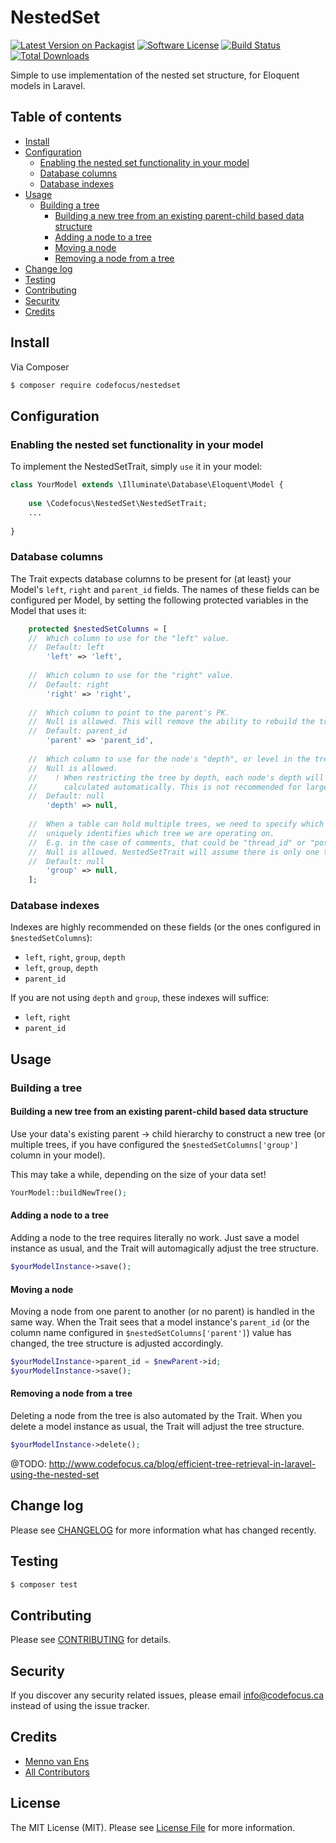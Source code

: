 # NestedSet

[![Latest Version on Packagist][ico-version]][link-packagist]
[![Software License][ico-license]](LICENSE.md)
[![Build Status][ico-travis]][link-travis]
[![Total Downloads][ico-downloads]][link-downloads]

Simple to use implementation of the nested set structure, for Eloquent models in Laravel.

## Table of contents

* [Install](#install)
* [Configuration](#configuration)
  * [Enabling the nested set functionality in your model](#enabling-the-nested-set-functionality-in-your-model)
  * [Database columns](#database-columns)
  * [Database indexes](#database-indexes)
* [Usage](#usage)
  * [Building a tree](#building-a-tree)
    * [Building a new tree from an existing parent-child based data structure](#building-a-new-tree-from-an-existing-parent-child-based-data-structure)
    * [Adding a node to a tree](#adding-a-node-to-a-tree)
    * [Moving a node](#moving-a-node)
    * [Removing a node from a tree](#removing-a-node-from-a-tree)
* [Change log](#change-log)
* [Testing](#testing)
* [Contributing](#contributing)
* [Security](#security)
* [Credits](#credits)

## Install

Via Composer

``` bash
$ composer require codefocus/nestedset
```

## Configuration

### Enabling the nested set functionality in your model

To implement the NestedSetTrait, simply `use` it in your model:

``` php
class YourModel extends \Illuminate\Database\Eloquent\Model {
    
    use \Codefocus\NestedSet\NestedSetTrait;
    ...
    
}
```

### Database columns

The Trait expects database columns to be present for (at least) your Model's `left`, `right` and `parent_id` fields.
The names of these fields can be configured per Model,
by setting the following protected variables in the Model that uses it:
 
``` php
    protected $nestedSetColumns = [
    //  Which column to use for the "left" value.
    //	Default: left
        'left' => 'left',
        
    //  Which column to use for the "right" value.
    //	Default: right
        'right' => 'right',
        
    //  Which column to point to the parent's PK.
    //  Null is allowed. This will remove the ability to rebuild the tree.
    //	Default: parent_id
        'parent' => 'parent_id',
        
    //  Which column to use for the node's "depth", or level in the tree.
    //  Null is allowed.
    //    ! When restricting the tree by depth, each node's depth will be
    //      calculated automatically. This is not recommended for large trees.
    //	Default: null
        'depth' => null,
        
    //  When a table can hold multiple trees, we need to specify which field
    //  uniquely identifies which tree we are operating on.
    //  E.g. in the case of comments, that could be "thread_id" or "post_id".
    //  Null is allowed. NestedSetTrait will assume there is only one tree.
    //	Default: null
        'group' => null,
    ];
```

### Database indexes

Indexes are highly recommended on these fields (or the ones configured in `$nestedSetColumns`):

- `left`, `right`, `group`, `depth`
- `left`, `group`, `depth`
- `parent_id`

If you are not using `depth` and `group`, these indexes will suffice:

- `left`, `right`
- `parent_id`


## Usage


### Building a tree

#### Building a new tree from an existing parent-child based data structure

Use your data's existing parent &rarr; child hierarchy to construct a new tree
(or multiple trees, if you have configured the `$nestedSetColumns['group']` column in your model).

This may take a while, depending on the size of your data set!

``` php
YourModel::buildNewTree();
```

#### Adding a node to a tree

Adding a node to the tree requires literally no work.
Just save a model instance as usual, and the Trait will automagically adjust the tree structure.

``` php
$yourModelInstance->save();
```

#### Moving a node

Moving a node from one parent to another (or no parent) is handled in the same way.
When the Trait sees that a model instance's `parent_id` (or the column name configured in `$nestedSetColumns['parent']`) value has changed, the tree structure is adjusted accordingly.

``` php
$yourModelInstance->parent_id = $newParent->id;
$yourModelInstance->save();
```

#### Removing a node from a tree

Deleting a node from the tree is also automated by the Trait.
When you delete a model instance as usual, the Trait will adjust the tree structure.

``` php
$yourModelInstance->delete();
```





@TODO: http://www.codefocus.ca/blog/efficient-tree-retrieval-in-laravel-using-the-nested-set


## Change log

Please see [CHANGELOG](CHANGELOG.md) for more information what has changed recently.

## Testing

``` bash
$ composer test
```

## Contributing

Please see [CONTRIBUTING](CONTRIBUTING.md) for details.

## Security

If you discover any security related issues, please email info@codefocus.ca instead of using the issue tracker.

## Credits

- [Menno van Ens][link-author]
- [All Contributors][link-contributors]

## License

The MIT License (MIT). Please see [License File](LICENSE.md) for more information.

[ico-version]: https://img.shields.io/packagist/v/codefocus/nestedset.svg?style=flat-square
[ico-license]: https://img.shields.io/badge/license-MIT-brightgreen.svg?style=flat-square
[ico-travis]: https://img.shields.io/travis/codefocus/nestedset/master.svg?style=flat-square
[ico-downloads]: https://img.shields.io/packagist/dt/codefocus/nestedset.svg?style=flat-square

[link-packagist]: https://packagist.org/packages/codefocus/nestedset
[link-travis]: https://travis-ci.org/codefocus/nestedset
[link-downloads]: https://packagist.org/packages/codefocus/nestedset
[link-author]: https://github.com/codefocus
[link-contributors]: ../../contributors
